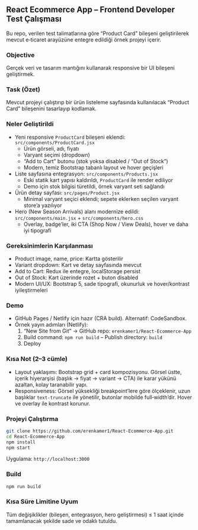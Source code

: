 ## React Ecommerce App – Frontend Developer Test Çalışması

Bu repo, verilen test talimatlarına göre “Product Card” bileşeni geliştirilerek mevcut e‑ticaret arayüzüne entegre edildiği örnek projeyi içerir.

### Objective
Gerçek veri ve tasarım mantığını kullanarak responsive bir UI bileşeni geliştirmek.

### Task (Özet)
Mevcut projeyi çalıştırıp bir ürün listeleme sayfasında kullanılacak “Product Card” bileşenini tasarlayıp kodlamak.

### Neler Geliştirildi
- Yeni responsive `ProductCard` bileşeni eklendi: `src/components/ProductCard.jsx`
  - Ürün görseli, adı, fiyatı
  - Varyant seçimi (dropdown)
  - “Add to Cart” butonu (stok yoksa disabled / “Out of Stock”)
  - Modern, temiz Bootstrap tabanlı layout ve hover geçişleri
- Liste sayfasına entegrasyon: `src/components/Products.jsx`
  - Eski statik kart yapısı kaldırıldı, `ProductCard` ile render ediliyor
  - Demo için stok bilgisi türetildi, örnek varyant seti sağlandı
- Ürün detay sayfası: `src/pages/Product.jsx`
  - Minimal varyant seçici eklendi; sepete eklerken seçilen varyant store’a yazılıyor
- Hero (New Season Arrivals) alanı modernize edildi: `src/components/main.jsx` + `src/components/hero.css`
  - Overlay, badge’ler, iki CTA (Shop Now / View Deals), hover ve daha iyi tipografi

### Gereksinimlerin Karşılanması
- Product image, name, price: Kartta gösterilir
- Variant dropdown: Kart ve detay sayfasında mevcut
- Add to Cart: Redux ile entegre, localStorage persist
- Out of Stock: Kart üzerinde rozet + buton disabled
- Modern UI/UX: Bootstrap 5, sade tipografi, okunurluk ve hover/kontrast iyileştirmeleri

### Demo
- GitHub Pages / Netlify için hazır (CRA build). Alternatif: CodeSandbox.
- Örnek yayın adımları (Netlify):
  1) “New Site from Git” → GitHub repo: `erenkamer1/React-Ecommerce-App`
  2) Build command: `npm run build` – Publish directory: `build`
  3) Deploy

### Kısa Not (2–3 cümle)
- Layout yaklaşımı: Bootstrap grid + card kompozisyonu. Görsel üstte, içerik hiyerarşisi (başlık → fiyat → variant → CTA) ile karar yükünü azaltan, kolay taranabilir yapı.
- Responsiveness: Görsel yüksekliği breakpoint’lere göre ölçeklenir, uzun başlıklar `text-truncate` ile yönetilir, butonlar mobilde full‑width’dir. Hover ve overlay ile kontrast korunur.

### Projeyi Çalıştırma
```bash
git clone https://github.com/erenkamer1/React-Ecommerce-App.git
cd React-Ecommerce-App
npm install
npm start
```
Uygulama: `http://localhost:3000`

### Build
```bash
npm run build
```

### Kısa Süre Limitine Uyum
Tüm değişiklikler (bileşen, entegrasyon, hero geliştirmesi) ≤ 1 saat içinde tamamlanacak şekilde sade ve odaklı tutuldu.

